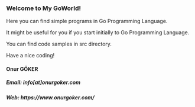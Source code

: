 <h3>Welcome to My GoWorld!</h3>

Here you can find simple programs in Go Programming Language.

It might be useful for you if you start initially to Go Programming Language.

You can find code samples in src directory.

Have a nice coding!

<h4>Onur GÖKER</h4>
<h5><b>Email:</b> info[at]onurgoker.com</h5>
<h5><b>Web:</b> https://www.onurgoker.com/</h5>